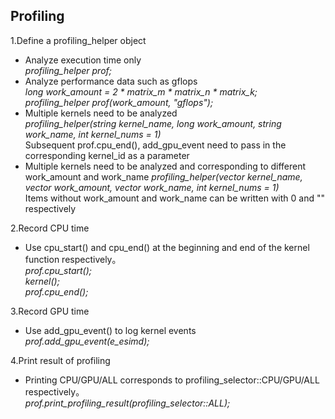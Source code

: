 ## Profiling  
1.Define a profiling_helper object  
- Analyze execution time only  
  *profiling_helper prof;*  
- Analyze performance data such as gflops  
  *long work_amount = 2 * matrix_m * matrix_n * matrix_k;*  
  *profiling_helper prof(work_amount, "gflops");*  
- Multiple kernels need to be analyzed  
  *profiling_helper(string kernel_name, long work_amount, string work_name, int kernel_nums = 1)*  
  Subsequent prof.cpu_end(), add_gpu_event need to pass in the corresponding kernel_id as a parameter  
- Multiple kernels need to be analyzed and corresponding to different work_amount and work_name 
  *profiling_helper(vector<string> kernel_name, vector<long> work_amount, vector<string> work_name, int kernel_nums = 1)*  
  Items without work_amount and work_name can be written with 0 and "" respectively  
  
2.Record CPU time  
- Use cpu_start() and cpu_end() at the beginning and end of the kernel function respectively。  
  *prof.cpu_start();*  
  *kernel();*  
  *prof.cpu_end();*  
  
3.Record GPU time  
- Use add_gpu_event() to log kernel events  
  *prof.add_gpu_event(e_esimd);*  
  
4.Print result of profiling  
- Printing CPU/GPU/ALL corresponds to profiling_selector::CPU/GPU/ALL respectively。  
  *prof.print_profiling_result(profiling_selector::ALL);*  
